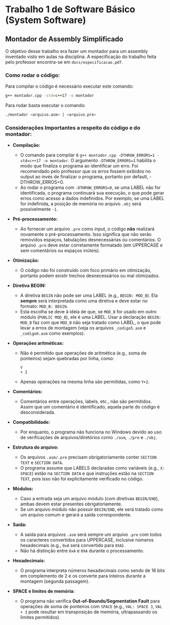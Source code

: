 # Trabalho 1 de Software Básico (System Software)

## Montador de Assembly Simplificado

O objetivo desse trabalho era fazer um montador para um assembly inventado visto em aulas na disciplina. A especificação do trabalho feita pelo professor encontra-se em `docs/especificacao.pdf`.

### Como rodar o código:
Para compilar o código é necessário executar este comando:
```bash
g++ montador.cpp -std=c++17 -o montador
```

Para rodar basta executar o comando:
```bash
./montador <arquivo.asm> | <arquivo.pre>
```

### Considerações Importantes a respeito do código e do montador:
- **Compilação:**
  - O comando para compilar é `g++ montador.cpp -DTHROW_ERRORS=1 -std=c++17 -o montador`. O argumento `-DTHROW_ERRORS=1` habilita o modo que finaliza o programa ao identificar um erro. Foi recomendado pelo professor que os erros fossem exibidos no output ao invés de finalizar o programa, portanto por default, -DTHROW_ERROS=0.
  - Ao rodar o programa com `-DTHROW_ERRORS=0`, se uma LABEL não for identificada, o programa continuará sua execução, o que pode gerar erros como acesso a dados indefinidos. Por exemplo, se uma LABEL for indefinida, a posição de memória no arquivo `.obj` será possivelmente `-1`.

- **Pré-processamento:**
  - Ao fornecer um arquivo `.pre` como input, o código **não** realizará novamente o pré-processamento. Isso significa que não serão removidos espaços, tabulações desnecessárias ou comentários. O arquivo `.pre` deve estar corretamente formatado (em UPPERCASE e sem comentários ou espaços inúteis).

- **Otimização:**
  - O código não foi construído com foco primário em otimização, portanto podem existir trechos desnecessários ou mal otimizados.

- **Diretiva BEGIN:**
  - A diretiva `BEGIN` não pode ser uma LABEL (e.g., `BEGIN: MOD_B`). Ela **sempre** será interpretada como uma diretiva e deve estar no formato: `MOD_B: BEGIN`.
  - Esta escolha se deve à ideia de que, se `MOD_B` for usado em outro módulo (`PUBLIC MOD_B`), ele é uma LABEL. Usar a declaração `BEGIN: MOD_B` faz com que `MOD_B` não seja tratado como LABEL, o que pode levar a erros de montagem (veja os arquivos `_codigo5.asm` e `_codigo6.asm` como exemplos).

- **Operações aritméticas:**
  - Não é permitido que operações de aritmética (e.g., soma de ponteiros) sejam quebradas por linha, como:
    ```
    Y
    + 2
    ```
  - Apenas operações na mesma linha são permitidas, como `Y+2`.

- **Comentários:**
  - Comentários entre operações, labels, etc., não são permitidos. Assim que um comentário é identificado, aquela parte do código é desconsiderada.

- **Compatibilidade:**
  - Por enquanto, o programa não funciona no Windows devido ao uso de verificações de arquivos/diretórios como `./asm`, `./pre` e `./obj`.

- **Estrutura do arquivo:**
  - Os arquivos `.asm/.pre` precisam obrigatoriamente conter `SECTION TEXT` e `SECTION DATA`.
  - O programa assume que LABELS declaradas como variáveis (e.g., `X: SPACE`) estão na `SECTION DATA` e que instruções estão na `SECTION TEXT`, pois isso não foi explicitamente verificado no código.

- **Módulos:**
  - Caso a entrada seja um arquivo módulo (com diretivas `BEGIN/END`), ambas devem estar presentes obrigatoriamente.
  - Se um arquivo módulo não possuir `BEGIN/END`, ele será tratado como um arquivo comum e gerará a saída correspondente.

- **Saída:**
  - A saída para arquivos `.asm` será sempre um arquivo `.pre` com todos os caracteres convertidos para UPPERCASE, inclusive números hexadecimais (e.g., `0xA` será convertido para `0XA`).
  - Não há distinção entre `0xA` e `0XA` durante o processamento.

- **Hexadecimais:**
  - O programa interpreta números hexadecimais como sendo de 16 bits em complemento de 2 e os converte para inteiros durante a montagem (segunda passagem).

- **SPACE e limites de memória:**
  - O programa não verifica **Out-of-Bounds/Segmentation Fault** para operações de soma de ponteiros com `SPACE` (e.g., `VAL: SPACE 3`, `VAL + 3` pode resultar em transposição de memória, ultrapassando os limites permitidos).

